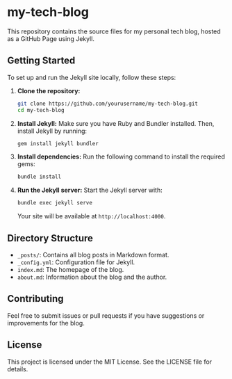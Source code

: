 # my-tech-blog

This repository contains the source files for my personal tech blog, hosted as a GitHub Page using Jekyll.

## Getting Started

To set up and run the Jekyll site locally, follow these steps:

1. **Clone the repository:**
   ```bash
   git clone https://github.com/yourusername/my-tech-blog.git
   cd my-tech-blog
   ```

2. **Install Jekyll:**
   Make sure you have Ruby and Bundler installed. Then, install Jekyll by running:
   ```bash
   gem install jekyll bundler
   ```

3. **Install dependencies:**
   Run the following command to install the required gems:
   ```bash
   bundle install
   ```

4. **Run the Jekyll server:**
   Start the Jekyll server with:
   ```bash
   bundle exec jekyll serve
   ```
   Your site will be available at `http://localhost:4000`.

## Directory Structure

- `_posts/`: Contains all blog posts in Markdown format.
- `_config.yml`: Configuration file for Jekyll.
- `index.md`: The homepage of the blog.
- `about.md`: Information about the blog and the author.

## Contributing

Feel free to submit issues or pull requests if you have suggestions or improvements for the blog.

## License

This project is licensed under the MIT License. See the LICENSE file for details.